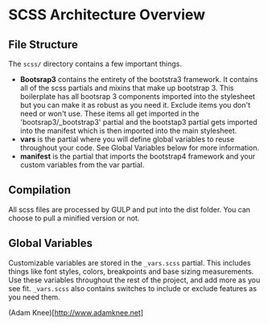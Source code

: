 # SCSS Architecture Overview

## File Structure

The `scss/` directory contains a few important things.

- **Bootsrap3** contains the entirety of the bootstra3 framework. It contains all of the scss partials and mixins that make up bootstrap 3. This boilerplate has all bootsrap 3 components imported into the stylesheet but you can make it as robust as you need it. Exclude items you don't need or won't use. These items all get imported in the 'bootsrap3/_bootstrap3' partial and the bootstap3 partial gets imported into the manifest which is then imported into the main stylesheet.
- **vars** is the partial where you will define global variables to reuse throughout your code. See Global Variables below for more information.
- **manifest** is the partial that imports the bootstrap4 framework and your custom variables from the var partial.


## Compilation

All scss files are processed by GULP and put into the dist folder. You can choose to pull a minified version or not.


## Global Variables

Customizable variables are stored in the `_vars.scss` partial. This includes things like font styles, colors, breakpoints and base sizing measurements. Use these variables throughout the rest of the project, and add more as you see fit. `_vars.scss` also contains switches to include or exclude features as you need them.

(Adam Knee)[http://www.adamknee.net]








